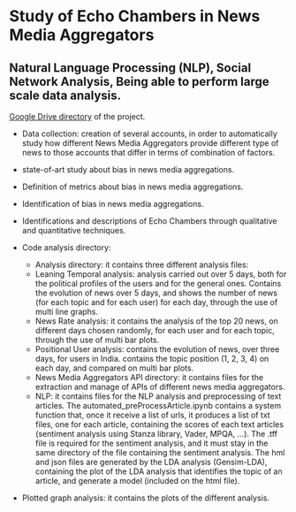 # Study of Echo Chambers in News Media Aggregators

## Natural Language Processing (NLP), Social Network Analysis, Being able to perform large scale data analysis.

[Google Drive directory](https://drive.google.com/drive/folders/1RNXtjfaj7-E0-XlfuzSfTpAKPmExop3F/ "Project Directory") of the project.

- Data collection: creation of several accounts, in order to automatically study how different News Media Aggregators provide different type of news to those accounts that differ in terms of combination of factors.
- state-of-art study about bias in news media aggregations.
- Definition of metrics about bias in news media aggregations.
- Identification of bias in news media aggregations.
- Identifications and descriptions of Echo Chambers through qualitative and quantitative techniques.


- Code analysis directory:
  - Analysis directory: it contains three different analysis files: 
  - Leaning Temporal analysis: analysis carried out over 5 days, both for the political profiles of the users and for the general ones. 
   Contains the evolution of news over 5 days, and shows the number of news (for each topic and for each user) for each day, through 
   the use of multi line graphs.
  - News Rate analysis: it contains the analysis of the top 20 news, on different days chosen randomly, for each user and for each topic, 
   through the use of multi bar plots.
  - Positional User analysis: contains the evolution of news, over three days, for users in India. contains the topic position (1, 2, 3, 4) 
   on each day, and compared on multi bar plots.
  - News Media Aggregators API directory: it contains files for the extraction and manage of APIs of different news media aggregators.
  - NLP: it contains files for the NLP analysis and preprocessing of text articles. The automated_preProcessArticle.ipynb contains a system function 
   that, once it receive a list of urls, it produces a list of txt files, one for each article, containing the scores of each text articles (sentiment analysis
   using Stanza library, Vader, MPQA, ...).
   The .tff file is required for the sentiment analysis, and it must stay in the same directory of the file containing the sentiment analysis.
   The hml and json files are generated by the LDA analysis (Gensim-LDA), containing the plot of the LDA analysis that identifies the topic of an article, and 
   generate a model (included on the html file).
- Plotted graph analysis: it contains the plots of the different analysis.
  

